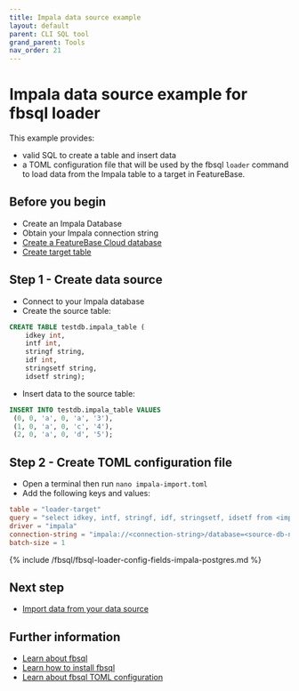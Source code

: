 ```yaml
---
title: Impala data source example
layout: default
parent: CLI SQL tool
grand_parent: Tools
nav_order: 21
---
```

# Impala data source example for fbsql loader

This example provides:
* valid SQL to create a table and insert data
* a TOML configuration file that will be used by the fbsql `loader` command to load data from the Impala table to a target in FeatureBase.

## Before you begin

* Create an Impala Database
* Obtain your Impala connection string
* [Create a FeatureBase Cloud database](/docs/cloud/cloud-databases/cloud-db-manage)
* [Create target table](/docs/sql-guide/examples/sql-eg-table/sql-eg-table-create-impala-postgres)

## Step 1 - Create data source

* Connect to your Impala database
* Create the source table:
```sql
CREATE TABLE testdb.impala_table (
    idkey int,
    intf int,
    stringf string,
    idf int,
    stringsetf string,
    idsetf string);
```
* Insert data to the source table:
```sql
INSERT INTO testdb.impala_table VALUES
 (0, 0, 'a', 0, 'a', '3'),
 (1, 0, 'a', 0, 'c', '4'),
 (2, 0, 'a', 0, 'd', '5');
```

## Step 2 - Create TOML configuration file

* Open a terminal then run `nano impala-import.toml`
* Add the following keys and values:

```toml
table = "loader-target"
query = "select idkey, intf, stringf, idf, stringsetf, idsetf from <impaladb>.impala_table;"
driver = "impala"
connection-string = "impala://<connection-string>/database=<source-db-name>"
batch-size = 1
```

{% include /fbsql/fbsql-loader-config-fields-impala-postgres.md %}

## Next step

* [Import data from your data source](/docs/tools/fbsql/fbsql-loader-eg-generic-command.md )

## Further information
* [Learn about fbsql](/docs/tools/fbsql/fbsql-home)
* [Learn how to install fbsql](/docs/tools/fbsql/fbsql-install)
* [Learn about fbsql TOML configuration](/docs/tools/fbsql/fbsql-loader-config)
